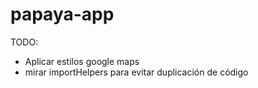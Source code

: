 # papaya-app

TODO:

- Aplicar estilos google maps
- mirar importHelpers para evitar duplicación de código

